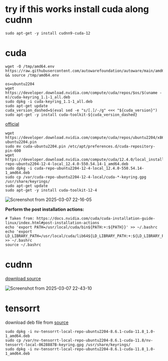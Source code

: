 # try if this works install cuda along cudnn

```
sudo apt-get -y install cudnn9-cuda-12
```
# cuda
```
wget -O /tmp/amd64.env https://raw.githubusercontent.com/autowarefoundation/autoware/main/amd64.env && source /tmp/amd64.env

os=ubuntu2204
wget https://developer.download.nvidia.com/compute/cuda/repos/$os/$(uname -m)/cuda-keyring_1.1-1_all.deb
sudo dpkg -i cuda-keyring_1.1-1_all.deb
sudo apt-get update
cuda_version_dashed=$(eval sed -e "s/[.]/-/g" <<< "${cuda_version}")
sudo apt-get -y install cuda-toolkit-${cuda_version_dashed}
```
[official](https://docs.nvidia.com/cuda/cuda-installation-guide-linux/#meta-packages)

```
wget https://developer.download.nvidia.com/compute/cuda/repos/ubuntu2204/x86_64/cuda-ubuntu2204.pin
sudo mv cuda-ubuntu2204.pin /etc/apt/preferences.d/cuda-repository-pin-600
wget https://developer.download.nvidia.com/compute/cuda/12.4.0/local_installers/cuda-repo-ubuntu2204-12-4-local_12.4.0-550.54.14-1_amd64.deb
sudo dpkg -i cuda-repo-ubuntu2204-12-4-local_12.4.0-550.54.14-1_amd64.deb
sudo cp /var/cuda-repo-ubuntu2204-12-4-local/cuda-*-keyring.gpg /usr/share/keyrings/
sudo apt-get update
sudo apt-get -y install cuda-toolkit-12-4
```
![Screenshot from 2025-03-07 22-16-05](https://github.com/user-attachments/assets/7f33bb86-7b75-45d1-8336-6d3ee66738db)

**Perform the post installation actions:**
```
# Taken from: https://docs.nvidia.com/cuda/cuda-installation-guide-linux/index.html#post-installation-actions
echo 'export PATH=/usr/local/cuda/bin${PATH:+:${PATH}}' >> ~/.bashrc
echo 'export LD_LIBRARY_PATH=/usr/local/cuda/lib64${LD_LIBRARY_PATH:+:${LD_LIBRARY_PATH}}' >> ~/.bashrc
source ~/.bashrc
```
# cudnn
[download source](https://developer.nvidia.com/tensorrt/download/10x)

![Screenshot from 2025-03-07 22-43-10](https://github.com/user-attachments/assets/929cf4f2-5098-4bc0-bdfd-d6f51be9bd4f)

# tensorrt
download deb file from [source](https://developer.nvidia.com/nvidia-tensorrt-8x-download)

```
sudo dpkg -i nv-tensorrt-local-repo-ubuntu2204-8.6.1-cuda-11.8_1.0-1_amd64.deb
sudo cp /var/nv-tensorrt-local-repo-ubuntu2204-8.6.1-cuda-11.8/nv-tensorrt-local-0628887B-keyring.gpg /usr/share/keyrings/
sudo dpkg -i nv-tensorrt-local-repo-ubuntu2204-8.6.1-cuda-11.8_1.0-1_amd64.deb
```

